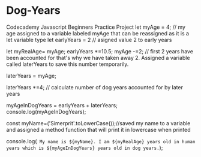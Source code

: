 # Dog-Years
Codecademy Javascript Beginners Practice Project
let myAge = 4; // my age assigned to a variable labeled myAge that can be reassigned as it is a let variable type
 let earlyYears = 2 // asigned value 2 to early years

let myRealAge= myAge;
 earlyYears *=10.5;
myAge -=2; // first 2 years have been accounted for that's why we have taken away 2. Assigned a variable called laterYears to save this number temporarily. 

laterYears = myAge;

 laterYears *=4; // calculate number of dog years accounted for by later years

myAgeInDogYears = earlyYears + laterYears;
console.log(myAgeInDogYears);

const myName=('Simerprit'.toLowerCase());//saved my name to a variable and assigned a method function that will print it in lowercase when printed

console.log(` My name is ${myName}. I am ${myRealAge} years old in human years which is ${myAgeInDogYears} years old in dog years.`);
